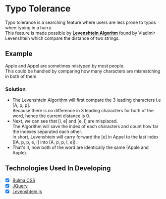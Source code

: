 # Typo Tolerance

Typo tolerance is a searching feature where users are less prone to typos when typing in a hurry.  
This feature is made possible by **[Levenshtein Algoritm](https://en.wikipedia.org/wiki/Levenshtein_distance)** found by Vladimir Levenshtein which compare the distance of two strings.

## Example

Apple and Appel are sometimes mistyped by most people.  
This could be handled by comparing how many characters are mismatching in both of them.

### Solution

- The Levenshtein Algorithm will first compare the 3 leading characters i.e [A, p, p].
  <br>
  Because there is no difference in 3 leading characters for both of the word, hence the current distance is 0.
- Next, we can see that [l, e] and [e, l] are misplaced.
  <br>
  The Algorithm will save the index of each characters and count how far the indexes separated each other.
  <br>
  In short, Levenshtein will carry forward the [e] in Appel to the last index ([A, p, p, e, l] into [A, p, p, l, e]).
- That's it, now both of the word are identically the same (Apple and Apple).

## Technologies Used In Developing
- [x] [Bulma CSS](https://bulma.io)
- [x] [JQuery](https://jquery.com/)
- [x] [Levenshtein.js](https://github.com/gustf/js-levenshtein)
